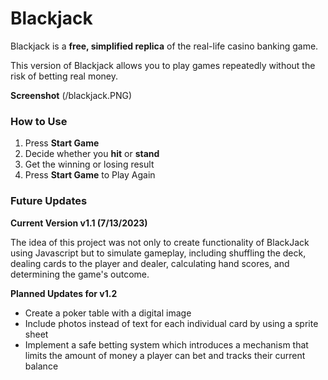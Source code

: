 # Blackjack

Blackjack is a **free, simplified replica** of the real-life casino banking game.

This version of Blackjack allows you to play games repeatedly without the risk of betting real money. 

**Screenshot**
(/blackjack.PNG)

### How to Use
1. Press **Start Game**
2. Decide whether you **hit** or **stand**
3. Get the winning or losing result
4. Press **Start Game** to Play Again

### Future Updates

**Current Version v1.1 (7/13/2023)**

The idea of this project was not only to create functionality of BlackJack using Javascript but to simulate gameplay, including shuffling the deck, dealing cards to the player and dealer, calculating hand scores, and determining the game's outcome.

**Planned Updates for v1.2**
- Create a poker table with a digital image
- Include photos instead of text for each individual card by using a sprite sheet
- Implement a safe betting system which introduces a mechanism that limits  the amount of money a player can bet and tracks their current balance
